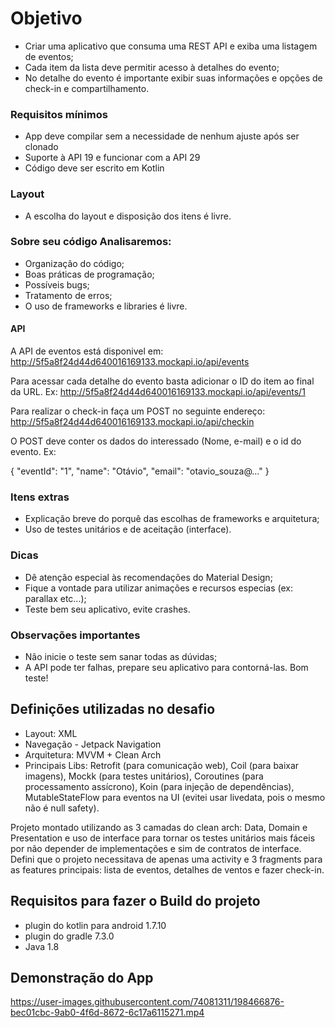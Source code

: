 # Objetivo
- Criar uma aplicativo que consuma uma REST API e exiba uma listagem de eventos;
- Cada item da lista deve permitir acesso à detalhes do evento;
- No detalhe do evento é importante exibir suas informações e opções de check-in e compartilhamento.

### Requisitos mínimos
- App deve compilar sem a necessidade de nenhum ajuste após ser clonado
- Suporte à API 19 e funcionar com a API 29
- Código deve ser escrito em Kotlin

### Layout
- A escolha do layout e disposição dos itens é livre.

### Sobre seu código Analisaremos:
- Organização do código;
- Boas práticas de programação;
- Possíveis bugs;
- Tratamento de erros;
- O uso de frameworks e libraries é livre.

#### API
A API de eventos está disponivel em:
http://5f5a8f24d44d640016169133.mockapi.io/api/events

Para acessar cada detalhe do evento basta adicionar o ID do item ao final da URL. Ex: http://5f5a8f24d44d640016169133.mockapi.io/api/events/1

Para realizar o check-in faça um POST no seguinte endereço: http://5f5a8f24d44d640016169133.mockapi.io/api/checkin

O POST deve conter os dados do interessado (Nome, e-mail) e o id do evento. Ex:

{ "eventId": "1", "name": "Otávio", "email": "otavio_souza@..." }

### Itens extras
- Explicação breve do porquê das escolhas de frameworks e arquitetura;
- Uso de testes unitários e de aceitação (interface).

### Dicas
- Dê atenção especial às recomendações do Material Design;
- Fique a vontade para utilizar animações e recursos especias (ex: parallax etc...);
- Teste bem seu aplicativo, evite crashes.

### Observações importantes
- Não inicie o teste sem sanar todas as dúvidas;
- A API pode ter falhas, prepare seu aplicativo para contorná-las.
Bom teste!


## Definições utilizadas no desafio

- Layout: XML
- Navegação - Jetpack Navigation
- Arquitetura: MVVM + Clean Arch
- Principais Libs: Retrofit (para comunicação web), Coil (para baixar imagens), Mockk (para testes unitários), Coroutines (para processamento assícrono), Koin (para injeção de dependências), MutableStateFlow para eventos na UI (evitei usar livedata, pois o mesmo não é null safety).

Projeto montado utilizando as 3 camadas do clean arch: Data, Domain e Presentation e uso de interface para tornar os testes unitários mais fáceis por não depender de implementações e sim de contratos de interface. Defini que o projeto necessitava de apenas uma activity e 3 fragments para as features principais: lista de eventos, detalhes de ventos e fazer check-in.

## Requisitos para fazer o Build do projeto

- plugin do kotlin para android 1.7.10
- plugin do gradle 7.3.0
- Java 1.8

## Demonstração do App

https://user-images.githubusercontent.com/74081311/198466876-bec01cbc-9ab0-4f6d-8672-6c17a6115271.mp4
